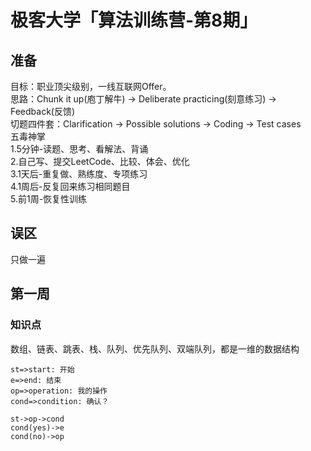 # 极客大学「算法训练营-第8期」
## 准备
目标：职业顶尖级别，一线互联网Offer。<br>
思路：Chunk it up(庖丁解牛) -> Deliberate practicing(刻意练习) -> Feedback(反馈)<br>
切题四件套：Clarification -> Possible solutions -> Coding -> Test cases<br>
五毒神掌<br>
1.5分钟-读题、思考、看解法、背诵<br>
2.自己写、提交LeetCode、比较、体会、优化<br>
3.1天后-重复做、熟练度、专项练习<br>
4.1周后-反复回来练习相同题目<br>
5.前1周-恢复性训练<br>
## 误区
只做一遍
## 第一周
### 知识点
数组、链表、跳表、栈、队列、优先队列、双端队列，都是一维的数据结构



```flow
st=>start: 开始
e=>end: 结束
op=>operation: 我的操作
cond=>condition: 确认？

st->op->cond
cond(yes)->e
cond(no)->op
```